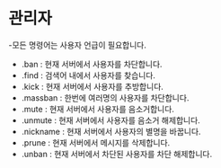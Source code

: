 # 관리자
  -모든 명령어는 사용자 언급이 필요합니다.

- .ban : 현재 서버에서 사용자를 차단합니다.
- .find : 검색어 내에서 사용자를 찾습니다.
- .kick : 현재 서버에서 사용자를 추방합니다.
- .massban : 한번에 여러명의 사용자를 차단합니다.
- .mute : 현재 서버에서 사용자를 음소거합니다.
- .unmute : 현재 서버에서 사용자를 음소거 해제합니다.
- .nickname : 현재 서버에서 사용자의 별명을 바꿉니다.
- .prune : 현재 서버에서 메시지를 삭제합니다.
- .unban : 현재 서버에서 차단된 사용자를 차단 해제합니다.
